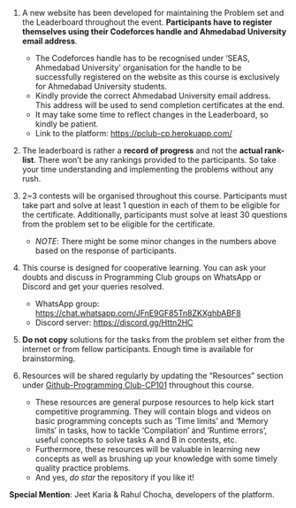 1. A new website has been developed for maintaining the Problem set and the Leaderboard throughout the event. **Participants have to register themselves using their Codeforces handle and Ahmedabad University email address**.
    
   - The Codeforces handle has to be recognised under ‘SEAS, Ahmedabad University’ organisation for the handle to be successfully registered on the website as this course is exclusively for Ahmedabad University students.
   - Kindly provide the correct Ahmedabad University email address. This address will be used to send completion certificates at the end.
   - It may take some time to reflect changes in the Leaderboard, so kindly be patient. 
   - Link to the platform: https://pclub-cp.herokuapp.com/
    
    
2. The leaderboard is rather a **record of progress** and not the **actual rank-list**. There won’t be any rankings provided to the participants. So take your time understanding and implementing the problems without any rush.

3. 2~3 contests will be organised throughout this course. Participants must take part and solve at least 1 question in each of them to be eligible for the certificate. Additionally, participants must solve at least 30 questions from the problem set to be eligible for the certificate.
    
   - *NOTE*: There might be some minor changes in the numbers above based on the response of participants.

4. This course is designed for cooperative learning. You can ask your doubts and discuss in Programming Club groups on WhatsApp or Discord and get your queries resolved.
   - WhatsApp group: https://chat.whatsapp.com/JFnE9GF85Tn8ZKXghbABF8
   - Discord server: https://discord.gg/Httn2HC 
    
5. **Do not copy** solutions for the tasks from the problem set either from the internet or from fellow participants. Enough time is available for brainstorming.
6. Resources will be shared regularly by updating the “Resources” section under [Github-Programming Club-CP101](https://github.com/Programming-Club-Ahmedabad-University/CP101)  throughout this course. 
    - These resources are general purpose resources to help kick start competitive programming. They will contain blogs and videos on basic programming concepts such as ‘Time limits’ and ‘Memory limits’ in tasks, how to tackle ‘Compilation’ and ‘Runtime errors’,  useful concepts to solve tasks A and B in contests, etc.
    - Furthermore, these resources will be valuable in learning new concepts as well as brushing up your knowledge with some timely quality practice problems.
    - And yes, _do star_ the repository if you like it!

**Special Mention**: Jeet Karia & Rahul Chocha, developers of the platform.
